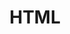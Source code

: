 ---
title: "HTML"
layout: categories
permalink: /categories/html
author_profile: true
sidebar_main: true
---